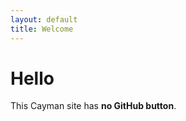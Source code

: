 ```yaml
---
layout: default
title: Welcome
---
```


<link rel="stylesheet" href="/assets/css/custom.css">

# Hello

This Cayman site has **no GitHub button**.
